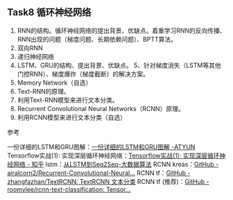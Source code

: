 ## Task8 循环神经网络  
 
1. RNN的结构。循环神经网络的提出背景、优缺点。着重学习RNN的反向传播、RNN出现的问题（梯度问题、长期依赖问题）、BPTT算法。
2. 双向RNN
3. 递归神经网络
4. LSTM、GRU的结构、提出背景、优缺点。
5、针对梯度消失（LSTM等其他门控RNN）、梯度爆炸（梯度截断）的解决方案。
6. Memory Network（自选）
7. Text-RNN的原理。
8. 利用Text-RNN模型来进行文本分类。
9. Recurrent Convolutional Neural Networks（RCNN）原理。
10. 利用RCNN模型来进行文本分类（自选）

参考

一份详细的LSTM和GRU图解：[一份详细的LSTM和GRU图解 -ATYUN](https://www.atyun.com/30234.html)
Tensorflow实战(1): 实现深层循环神经网络：[Tensorflow实战(1): 实现深层循环神经网络 - 知乎](https://zhuanlan.zhihu.com/p/37070414)
lstm：[从LSTM到Seq2Seq-大数据算法](https://x-algo.cn/index.php/2017/01/13/1609/)
RCNN kreas：[GitHub - airalcorn2/Recurrent-Convolutional-Neural...](https://github.com/airalcorn2/Recurrent-Convolutional-Neural-Network-Text-Classifier)
RCNN tf：[GitHub - zhangfazhan/TextRCNN: TextRCNN 文本分类](https://github.com/zhangfazhan/TextRCNN)
RCNN tf (推荐)：[GitHub - roomylee/rcnn-text-classification: Tensor...](https://github.com/roomylee/rcnn-text-classification)